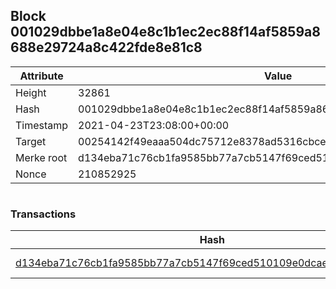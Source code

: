 ## Block 001029dbbe1a8e04e8c1b1ec2ec88f14af5859a8688e29724a8c422fde8e81c8

Attribute | Value
--- | ---
Height | 32861
Hash | 001029dbbe1a8e04e8c1b1ec2ec88f14af5859a8688e29724a8c422fde8e81c8
Timestamp | 2021-04-23T23:08:00+00:00
Target | 00254142f49eaaa504dc75712e8378ad5316cbcead634704b3734b6271167cc4
Merke root | d134eba71c76cb1fa9585bb77a7cb5147f69ced510109e0dcae642875a9ea19e
Nonce | 210852925

```

```

### Transactions

Hash | Amount
--- | ---
[d134eba71c76cb1fa9585bb77a7cb5147f69ced510109e0dcae642875a9ea19e](d134eba71c76cb1fa9585bb77a7cb5147f69ced510109e0dcae642875a9ea19e.md) | 10.00000000 SKEPTI 
